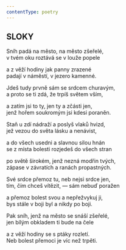 ```yaml
---
contentType: poetry
---
```


<section>

## SLOKY  

Sníh padá na město, na město zšeřelé,  
v tvém oku roztává se v louže popele  

a z věží hodiny jak panny zrazené  
padají v náměstí, v jezero kamenné.  

Jdeš tudy prvně sám se srdcem churavým,  
a proto se ti zdá, že trpíš světem vším,  

a zatím jsi to ty, jen ty a zčásti jen,  
jenž hořem soukromým jsi kdesi poraněn.  

Staň u zdí nádraží a poslyš vlaků hvizd,  
jež vezou do světa lásku a nenávist,  

a do všech usedni a slavnou silou hnán  
se z místa bolesti rozjedeš do všech stran  

po světě širokém, jenž nezná modřin tvých,  
zápase v závratích a ranách propastných.  

Své srdce přemoz tu, neb nejsi srdce jen,  
tím, čím chceš vítězit, — sám nebuď poražen  

a přemoz bolest svou a nepřežvykuj ji,  
bys stále v boji byl a nikdy po boji.  

Pak sníh, jenž na město se snáší zšeřelé,  
jen bílým obkladem ti bude na čele  

a z věží hodiny se s ptáky rozletí.  
Neb bolest přemoci je víc než trpěti.

</section>
